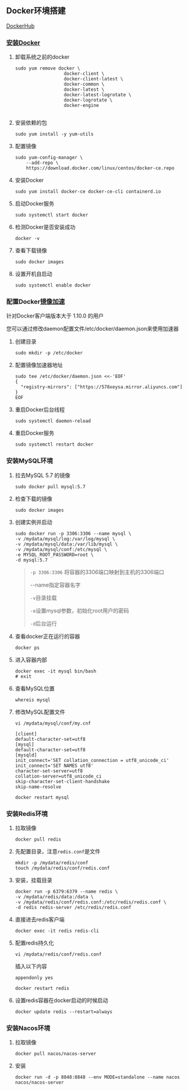 ## Docker环境搭建

[DockerHub](https://registry.hub.docker.com/)

### [安装Docker](https://docs.docker.com/engine/install/centos/)

1. 卸载系统之前的docker

   ```
   sudo yum remove docker \
                     docker-client \
                     docker-client-latest \
                     docker-common \
                     docker-latest \
                     docker-latest-logrotate \
                     docker-logrotate \
                     docker-engine
               
   ```

2. 安装依赖的包

   ```
   sudo yum install -y yum-utils
   ```

3. 配置镜像

   ```
   sudo yum-config-manager \
       --add-repo \
       https://download.docker.com/linux/centos/docker-ce.repo
   ```

4. 安装Docker

   ```
   sudo yum install docker-ce docker-ce-cli containerd.io
   ```

5. 启动Docker服务

   ```
   sudo systemctl start docker
   ```

6. 检测Docker是否安装成功

   ```
   docker -v
   ```

7. 查看下载镜像

   ```
   sudo docker images
   ```

8. 设置开机自启动

   ```
   sudo systemctl enable docker
   ```

### 配置Docker[镜像加速](https://cr.console.aliyun.com/cn-qingdao/instances/mirrors)

针对Docker客户端版本大于 1.10.0 的用户

您可以通过修改daemon配置文件/etc/docker/daemon.json来使用加速器

1. 创建目录

    ```
    sudo mkdir -p /etc/docker
    ```

2. 配置镜像加速器地址
    ```
    sudo tee /etc/docker/daemon.json <<-'EOF'
    {
      "registry-mirrors": ["https://578xeysa.mirror.aliyuncs.com"]
    }
    EOF
    ```

3. 重启Docker后台线程
    ```
    sudo systemctl daemon-reload
    ```

4. 重启Docker服务
    ```
    sudo systemctl restart docker
    ```

### 安装MySQL环境

1. 拉去MySQL 5.7 的镜像

    ```
    sudo docker pull mysql:5.7
    ```
    
2. 检查下载的镜像

    ```
    sudo docker images
    ```

3. 创建实例并启动

    ```
    sudo docker run -p 3306:3306 --name mysql \
    -v /mydata/mysql/log:/var/log/mysql \
    -v /mydata/mysql/data:/var/lib/mysql \
    -v /mydata/mysql/conf:/etc/mysql \
    -e MYSQL_ROOT_PASSWORD=root \
    -d mysql:5.7
    ```

    > `-p 3306:3306` 将容器的3306端口映射到主机的3306端口
    >
    > --name指定容器名字
    >
    > `-v`目录挂载
    >
    > `-e`设置mysql参数，初始化root用户的密码
    >
    > `-d`后台运行

4. 查看docker正在运行的容器

   ```
   docker ps
   ```

5. 进入容器内部

   ```
   docker exec -it mysql bin/bash
   # exit
   ```

6. 查看MySQL位置

   ```
   whereis mysql
   ```

7. 修改MySQL配置文件

   ```
   vi /mydata/mysql/conf/my.cnf
   ```

   ```
   [client]
   default-character-set=utf8
   [mysql]
   default-character-set=utf8
   [mysqld]
   init_connect='SET collation_connection = utf8_unicode_ci'
   init_connect='SET NAMES utf8'
   character-set-server=utf8
   collation-server=utf8_unicode_ci
   skip-character-set-client-handshake
   skip-name-resolve
   ```

   ```
   docker restart mysql
   ```

   

### 安装Redis环境

1. 拉取镜像

   ```
   docker pull redis
   ```

2. 先配置目录，注意`redis.conf`是文件

   ```
   mkdir -p /mydata/redis/conf
   touch /mydata/redis/conf/redis.conf
   ```

3. 安装，挂载目录

   ```
   docker run -p 6379:6379 --name redis \
   -v /mydata/redis/data:/data \
   -v /mydata/redis/conf/redis.conf:/etc/redis/redis.conf \
   -d redis redis-server /etc/redis/redis.conf
   ```

4. 直接进去redis客户端

   ```
   docker exec -it redis redis-cli
   ```

5. 配置redis持久化

   ```
   vi /mydata/redis/conf/redis.conf
   ```

   插入以下内容

   ```
   appendonly yes
   ```

   ```
   docker restart redis
   ```

6. 设置redis容器在docker启动的时候启动

   ```
   docker update redis --restart=always
   ```

   

### 安装Nacos环境

1. 拉取镜像

   ```
   docker pull nacos/nacos-server
   ```

2. 安装

   ```
   docker run -d -p 8848:8848 --env MODE=standalone --name nacos nacos/nacos-server
   ```

   

